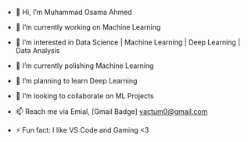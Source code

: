- 👋 Hi, I’m Muhammad Osama Ahmed

- 🔭 I’m currently working on Machine Learning

- 👀 I’m interested in Data Science | Machine Learning | Deep Learning | Data Analysis

- 🌱 I’m currently polishing Machine Learning

- 💞️ I’m planning to learn Deep Learning

- 👯 I’m looking to collaborate on ML Projects

- 📫 Reach me via Emial, [Gmail Badge] vactum0@gmail.com

- ⚡ Fun fact: I like VS Code and Gaming <3

<!---
vactum0/vactum0 is a ✨ special ✨ repository because its `README.md` (this file) appears on your GitHub profile.
You can click the Preview link to take a look at your changes.
--->

